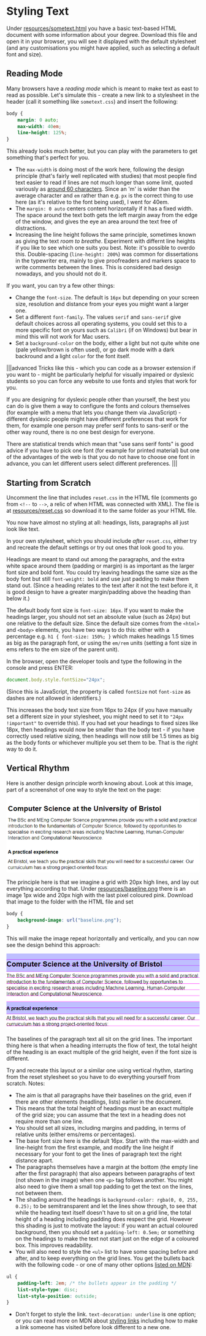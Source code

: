 # Styling Text

Under [resources/sometext.html](../resources/sometext.html) you have a basic text-based HTML document with some information about your degree. Download this file and open it in your browser, you will see it displayed with the default stylesheet (and any customisations you might have applied, such as selecting a default font and size).

## Reading Mode

Many browsers have a _reading mode_ which is meant to make text as east to read as possible. Let's simulate this - create a new link to a stylesheet in the header (call it something like `sometext.css`) and insert the following:

```css
body {
    margin: 0 auto;
    max-width: 40em;
    line-height: 125%;
}
```

This already looks much better, but you can play with the parameters to get something that's perfect for you.

  - The `max-width` is doing most of the work here, following the design principle (that's fairly well replicated with studies) that most people find text easier to read if lines are not much longer than some limit, quoted variously as [around 60 characters](https://baymard.com/blog/line-length-readability). Since an 'm' is wider than the average character and `em` rather than e.g. `px` is the correct thing to use here (as it's relative to the font being used), I went for 40em.
  - The `margin: 0 auto` centers content horizontally if it has a fixed width. The space around the text both gets the left margin away from the edge of the window, and gives the eye an area around the text free of distractions.
  - Increasing the line height follows the same principle, sometimes known as giving the text _room to breathe_. Experiment with differnt line heights if you like to see which one suits you best. Note: it's possible to overdo this. Double-spacing (`line-height: 200%`) was common for dissertations in the typewriter era, mainly to give proofreaders and markers space to write comments between the lines. This is considered bad design nowadays, and you should not do it.

If you want, you can try a few other things:
  
  - Change the `font-size`. The default is `16px` but depending on your screen size, resolution and distance from your eyes you might want a larger one.
  - Set a different `font-family`. The values `serif` and `sans-serif` give default choices across all operating systems, you could set this to a more specific font on yours such as `Calibri` (if on Windows) but bear in mind this will not work for Mac users.
  - Set a `background-color` on the body, either a light but not quite white one (pale yellow/brown is often used), or go dark mode with a dark backround and a light `color` for the font itself.

|||advanced
Tricks like this - which you can code as a browser extension if you want to - might be particularly helpful for visually impaired or dyslexic students so you can force any website to use fonts and styles that work for you.

If you are designing for dyslexic people other than yourself, the best you can do is give them a way to configure the fonts and colours themselves (for example with a menu that lets you change them via JavaScript) - different dyslexic people might have different preferences that work for them, for example one person may prefer serif fonts to sans-serif or the other way round, there is no one best design for everyone.

There are statistical trends which mean that "use sans serif fonts" is good advice if you have to pick one font (for example for printed material) but one of the advantages of the web is that you do not have to choose one font in advance, you can let different users select different preferences.
|||

## Starting from Scratch

Uncomment the line that includes `reset.css` in the HTML file (comments go from `<!--` to `-->`, a relic of when HTML was connected with XML). The file is at [resources/reset.css](../resources/reset.css) so download it to the same folder as your HTML file.

You now have almost no styling at all: headings, lists, paragraphs all just look like text.

In your own stylesheet, which you should include _after_ `reset.css`, either try and recreate the default settings or try out ones that look good to you.

Headings are meant to stand out among the paragraphs, and the extra white space around them (padding or margin) is as important as the larger font size and bold font. You could try leaving headings the same size as the body font but still `font-weight: bold` and use just padding to make them stand out. (Since a heading relates to the text after it not the text before it, it is good design to have a greater margin/padding above the heading than below it.)

The default body font size is `font-size: 16px`. If you want to make the headings larger, you should not set an absolute value (such as 24px) but one relative to the default size. Since the default size comes from the `<html>` and `<body>` elements, you have two ways to do this: either with a percentage e.g. `h1 { font-size: 150%; }` which makes headings 1.5 times as big as the paragraph font, or using the `em/rem` units (setting a font size in ems refers to the em size of the parent unit).

In the browser, open the developer tools and type the following in the console and press ENTER:

```js
document.body.style.fontSize="24px";
```

(Since this is JavaScript, the property is called `fontSize` not `font-size` as dashes are not allowed in identifiers.)

This increases the body text size from 16px to 24px (if you have manually set a different size in your stylesheet, you might need to set it to `"24px !important"` to override this). If you had set your headings to fixed sizes like 18px, then headings would now be smaller than the body text - if you have correctly used relative sizing, then headings will now still be 1.5 times as big as the body fonts or whichever multiple you set them to be. That is the right way to do it.

## Vertical Rhythm

Here is another design principle worth knowing about. Look at this image, part of a screenshot of one way to style the text on the page:

![text in vertical rhythm layout](rhythm1.png)

The principle here is that we imagine a grid with 20px high lines, and lay out everything according to that. Under [resources/baseline.png](../resources/baseline.png) there is an image 1px wide and 20px high with the last pixel coloured pink. Download that image to the folder with the HTML file and set

```css
body {
    background-image: url("baseline.png");
}
```

This will make the image repeat horizontally and vertically, and you can now see the design behind this approach:

![text in vertical rhythm layout](rhythm2.png)

The baselines of the paragraph text all sit on the grid lines. The important thing here is that when a heading interrupts the flow of text, the total height of the heading is an exact multiple of the grid height, even if the font size is different.

Try and recreate this layout or a similar one using vertical rhythm, starting from the reset stylesheet so you have to do everything yourself from scratch. Notes:

  - The aim is that all paragraphs have their baselines on the grid, even if there are other elements (headlings, lists) earlier in the document.
  - This means that the total height of headings must be an exact multiple of the grid size; you can assume that the text in a heading does not require more than one line.
  - You should set all sizes, including margins and padding, in terms of relative units (either ems/rems or percentages).
  - The base font size here is the default 16px. Start with the max-width and line-height from the first example, and modify the line height if necessary for your font to get the lines of paragraph text the right distance apart. 
  - The paragraphs themselves have a margin at the bottom (the empty line after the first paragraph) that also appears between paragraphs of text (not shown in the image) when one `<p>` tag follows another. You might also need to give them a small top padding to get the text on the lines, not between them.
  - The shading around the headings is `background-color: rgba(0, 0, 255, 0.25);` to be semitransparent and let the lines show through, to see that while the heading text itself doesn't have to sit on a grid line, the total height of a heading including padding does respect the grid. However this shading is just to motivate the layout: if you want an actual coloured background, then you should set a `padding-left: 0.5em;` or something on the headings to make the text not start just on the edge of a coloured box. This improves readability.
  - You will also need to style the `<ul>` list to have some spacing before and after, and to keep everything on the grid lines. You get the bullets back with the following code - or one of many other options [listed on MDN](https://developer.mozilla.org/en-US/docs/Web/CSS/list-style):

```css
ul {
    padding-left: 2em; /* the bullets appear in the padding */
    list-style-type: disc;
    list-style-position: outside;
}
```

  - Don't forget to style the link. `text-decoration: underline` is one option; or you can read more on MDN about [styling links](https://developer.mozilla.org/en-US/docs/Learn/CSS/Styling_text/Styling_links) including how to make a link someone has visited before look different to a new one.


